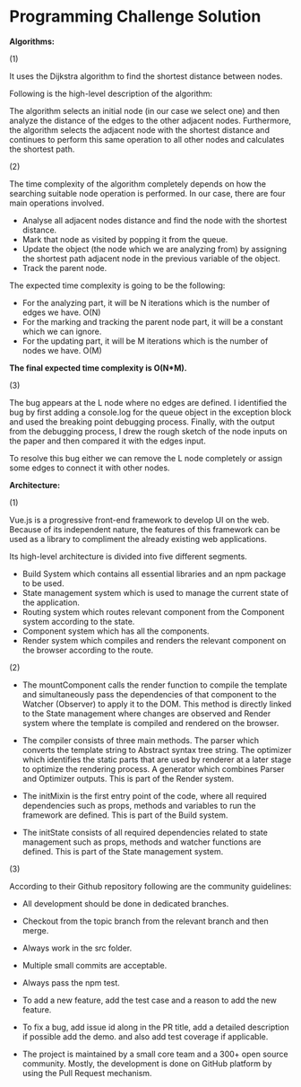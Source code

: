 # Programming Challenge Solution

**Algorithms:**

(1)

It uses the Dijkstra algorithm to find the shortest distance between nodes.

Following is the high-level description of the algorithm:

The algorithm selects an initial node (in our case we select one) and then analyze the distance of the edges to the other adjacent nodes. Furthermore, the algorithm selects the adjacent node with the shortest distance and continues to perform this same operation to all other nodes and calculates the shortest path.

(2)

The time complexity of the algorithm completely depends on how the searching suitable node operation is performed. In our case, there are four main operations involved.

- Analyse all adjacent nodes distance and find the node with the shortest distance.
- Mark that node as visited by popping it from the queue.
- Update the object (the node which we are analyzing from) by assigning the shortest path adjacent node in the previous variable of the object.
- Track the parent node.

The expected time complexity is going to be the following:

- For the analyzing part, it will be N iterations which is the number of edges we have. O(N)
- For the marking and tracking the parent node part, it will be a constant which we can ignore.
- For the updating part, it will be M iterations which is the number of nodes we have. O(M)

**The final expected time complexity is O(N\*M).**

(3)

The bug appears at the L node where no edges are defined. I identified the bug by first adding a console.log for the queue object in the exception block and used the breaking point debugging process. Finally, with the output from the debugging process, I drew the rough sketch of the node inputs on the paper and then compared it with the edges input.

To resolve this bug either we can remove the L node completely or assign some edges to connect it with other nodes.









**Architecture:**

(1)

Vue.js is a progressive front-end framework to develop UI on the web. Because of its independent nature, the features of this framework can be used as a library to compliment the already existing web applications.

Its high-level architecture is divided into five different segments.

- Build System which contains all essential libraries and an npm package to be used.
- State management system which is used to manage the current state of the application.
- Routing system which routes relevant component from the Component system according to the state.
- Component system which has all the components.
- Render system which compiles and renders the relevant component on the browser according to the route.

(2)

- The mountComponent calls the render function to compile the template and simultaneously pass the dependencies of that component to the Watcher (Observer) to apply it to the DOM.    This method is directly linked to the State management where changes are observed and Render system where the template is compiled and rendered on the browser.

- The compiler consists of three main methods. The parser which converts the template string to Abstract syntax tree string. The optimizer which identifies the static parts that are used by renderer at a later stage to optimize the rendering process. A generator which combines Parser and Optimizer outputs. This is part of the Render system.

- The initMixin is the first entry point of the code, where all required dependencies such as props, methods and variables to run the framework are defined. This is part of the Build system.

- The initState consists of all required dependencies related to state management such as props, methods and watcher functions are defined. This is part of the State management system.

(3)

According to their Github repository following are the community guidelines:

- All development should be done in dedicated branches.
- Checkout from the topic branch from the relevant branch and then merge.
- Always work in the src folder.
- Multiple small commits are acceptable.
- Always pass the npm test.
- To add a new feature, add the test case and a reason to add the new feature.
- To fix a bug, add issue id along in the PR title, add a detailed description if possible add the demo. and also add test coverage if applicable.

- The project is maintained by a small core team and a 300+ open source community. Mostly, the development is done on GitHub platform by using the Pull Request mechanism.
